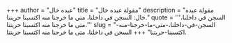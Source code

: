 +++
author = "عبده خال"
title = "مقولة عبده خال"
description = "مقولة عبده خال: السجن في داخلنا، متى ما خرجنا منه اكتسبنا حريتنا."
quote = '''السجن في داخلنا، متى ما خرجنا منه اكتسبنا حريتنا.'''
slug = "السجن-في-داخلنا،-متى-ما-خرجنا-منه-اكتسبنا-حريتنا"
+++
السجن في داخلنا، متى ما خرجنا منه اكتسبنا حريتنا.
